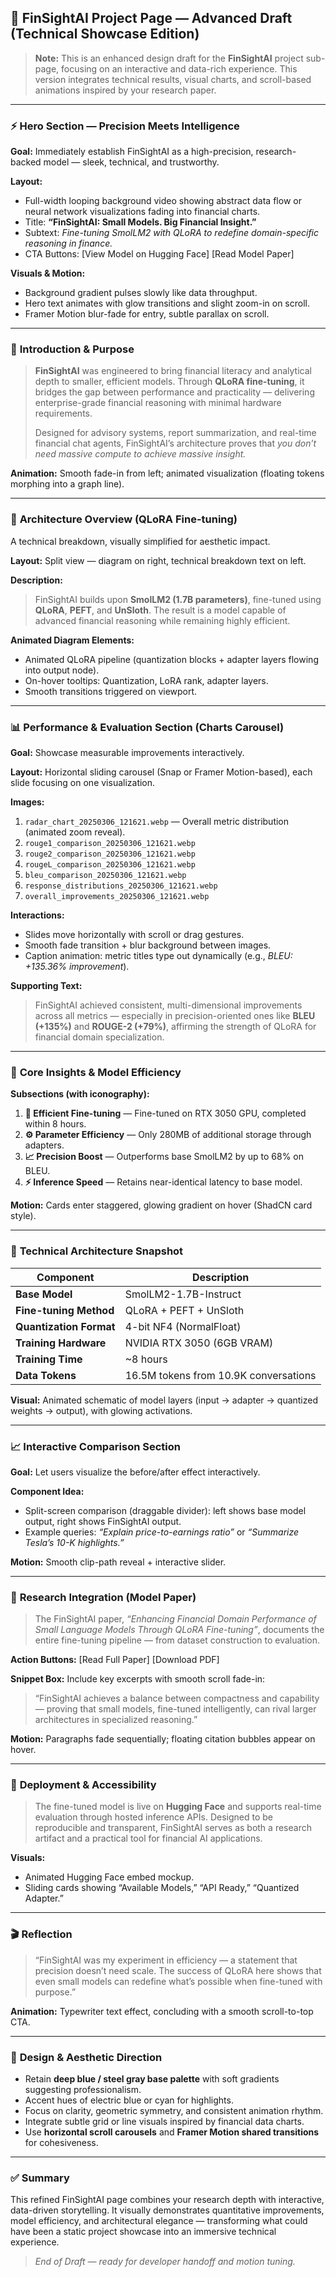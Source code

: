## 💸 FinSightAI Project Page — Advanced Draft (Technical Showcase Edition)

> **Note:** This is an enhanced design draft for the **FinSightAI** project sub-page, focusing on an interactive and data-rich experience. This version integrates technical results, visual charts, and scroll-based animations inspired by your research paper.

---

### ⚡ **Hero Section — Precision Meets Intelligence**

**Goal:** Immediately establish FinSightAI as a high-precision, research-backed model — sleek, technical, and trustworthy.

**Layout:**

* Full-width looping background video showing abstract data flow or neural network visualizations fading into financial charts.
* Title: **“FinSightAI: Small Models. Big Financial Insight.”**
* Subtext: *Fine-tuning SmolLM2 with QLoRA to redefine domain-specific reasoning in finance.*
* CTA Buttons: [View Model on Hugging Face] [Read Model Paper]

**Visuals & Motion:**

* Background gradient pulses slowly like data throughput.
* Hero text animates with glow transitions and slight zoom-in on scroll.
* Framer Motion blur-fade for entry, subtle parallax on scroll.

---

### 📘 **Introduction & Purpose**

> **FinSightAI** was engineered to bring financial literacy and analytical depth to smaller, efficient models. Through **QLoRA fine-tuning**, it bridges the gap between performance and practicality — delivering enterprise-grade financial reasoning with minimal hardware requirements.
>
> Designed for advisory systems, report summarization, and real-time financial chat agents, FinSightAI’s architecture proves that *you don’t need massive compute to achieve massive insight.*

**Animation:** Smooth fade-in from left; animated visualization (floating tokens morphing into a graph line).

---

### 🧠 **Architecture Overview (QLoRA Fine-tuning)**

A technical breakdown, visually simplified for aesthetic impact.

**Layout:** Split view — diagram on right, technical breakdown text on left.

**Description:**

> FinSightAI builds upon **SmolLM2 (1.7B parameters)**, fine-tuned using **QLoRA**, **PEFT**, and **UnSloth**. The result is a model capable of advanced financial reasoning while remaining highly efficient.

**Animated Diagram Elements:**

* Animated QLoRA pipeline (quantization blocks + adapter layers flowing into output node).
* On-hover tooltips: Quantization, LoRA rank, adapter layers.
* Smooth transitions triggered on viewport.

---

### 📊 **Performance & Evaluation Section (Charts Carousel)**

**Goal:** Showcase measurable improvements interactively.

**Layout:** Horizontal sliding carousel (Snap or Framer Motion-based), each slide focusing on one visualization.

**Images:**

1. `radar_chart_20250306_121621.webp` — Overall metric distribution (animated zoom reveal).
2. `rouge1_comparison_20250306_121621.webp`
3. `rouge2_comparison_20250306_121621.webp`
4. `rougeL_comparison_20250306_121621.webp`
5. `bleu_comparison_20250306_121621.webp`
6. `response_distributions_20250306_121621.webp`
7. `overall_improvements_20250306_121621.webp`

**Interactions:**

* Slides move horizontally with scroll or drag gestures.
* Smooth fade transition + blur background between images.
* Caption animation: metric titles type out dynamically (e.g., *BLEU: +135.36% improvement*).

**Supporting Text:**

> FinSightAI achieved consistent, multi-dimensional improvements across all metrics — especially in precision-oriented ones like **BLEU (+135%)** and **ROUGE-2 (+79%)**, affirming the strength of QLoRA for financial domain specialization.

---

### 🧩 **Core Insights & Model Efficiency**

**Subsections (with iconography):**

1. **🧮 Efficient Fine-tuning**  — Fine-tuned on RTX 3050 GPU, completed within 8 hours.
2. **⚙️ Parameter Efficiency** — Only 280MB of additional storage through adapters.
3. **📈 Precision Boost** — Outperforms base SmolLM2 by up to 68% on BLEU.
4. **⚡ Inference Speed** — Retains near-identical latency to base model.

**Motion:** Cards enter staggered, glowing gradient on hover (ShadCN card style).

---

### 🔬 **Technical Architecture Snapshot**

| Component               | Description                           |
| ----------------------- | ------------------------------------- |
| **Base Model**          | SmolLM2-1.7B-Instruct                 |
| **Fine-tuning Method**  | QLoRA + PEFT + UnSloth                |
| **Quantization Format** | 4-bit NF4 (NormalFloat)               |
| **Training Hardware**   | NVIDIA RTX 3050 (6GB VRAM)            |
| **Training Time**       | ~8 hours                              |
| **Data Tokens**         | 16.5M tokens from 10.9K conversations |

**Visual:** Animated schematic of model layers (input → adapter → quantized weights → output), with glowing activations.

---

### 📈 **Interactive Comparison Section**

**Goal:** Let users visualize the before/after effect interactively.

**Component Idea:**

* Split-screen comparison (draggable divider): left shows base model output, right shows FinSightAI output.
* Example queries: *“Explain price-to-earnings ratio”* or *“Summarize Tesla’s 10-K highlights.”*

**Motion:** Smooth clip-path reveal + interactive slider.

---

### 🧩 **Research Integration (Model Paper)**

> The FinSightAI paper, *“Enhancing Financial Domain Performance of Small Language Models Through QLoRA Fine-tuning”*, documents the entire fine-tuning pipeline — from dataset construction to evaluation.

**Action Buttons:** [Read Full Paper] [Download PDF]

**Snippet Box:** Include key excerpts with smooth scroll fade-in:

> “FinSightAI achieves a balance between compactness and capability — proving that small models, fine-tuned intelligently, can rival larger architectures in specialized reasoning.”

**Motion:** Paragraphs fade sequentially; floating citation bubbles appear on hover.

---

### 💾 **Deployment & Accessibility**

> The fine-tuned model is live on **Hugging Face** and supports real-time evaluation through hosted inference APIs. Designed to be reproducible and transparent, FinSightAI serves as both a research artifact and a practical tool for financial AI applications.

**Visuals:**

* Animated Hugging Face embed mockup.
* Sliding cards showing “Available Models,” “API Ready,” “Quantized Adapter.”

---

### 🎬 **Reflection**

> “FinSightAI was my experiment in efficiency — a statement that precision doesn’t need scale. The success of QLoRA here shows that even small models can redefine what’s possible when fine-tuned with purpose.”

**Animation:** Typewriter text effect, concluding with a smooth scroll-to-top CTA.

---

### 🎨 **Design & Aesthetic Direction**

* Retain **deep blue / steel gray base palette** with soft gradients suggesting professionalism.
* Accent hues of electric blue or cyan for highlights.
* Focus on clarity, geometric symmetry, and consistent animation rhythm.
* Integrate subtle grid or line visuals inspired by financial data charts.
* Use **horizontal scroll carousels** and **Framer Motion shared transitions** for cohesiveness.

---

### ✅ **Summary**

This refined FinSightAI page combines your research depth with interactive, data-driven storytelling. It visually demonstrates quantitative improvements, model efficiency, and architectural elegance — transforming what could have been a static project showcase into an immersive technical experience.

> *End of Draft — ready for developer handoff and motion tuning.*

